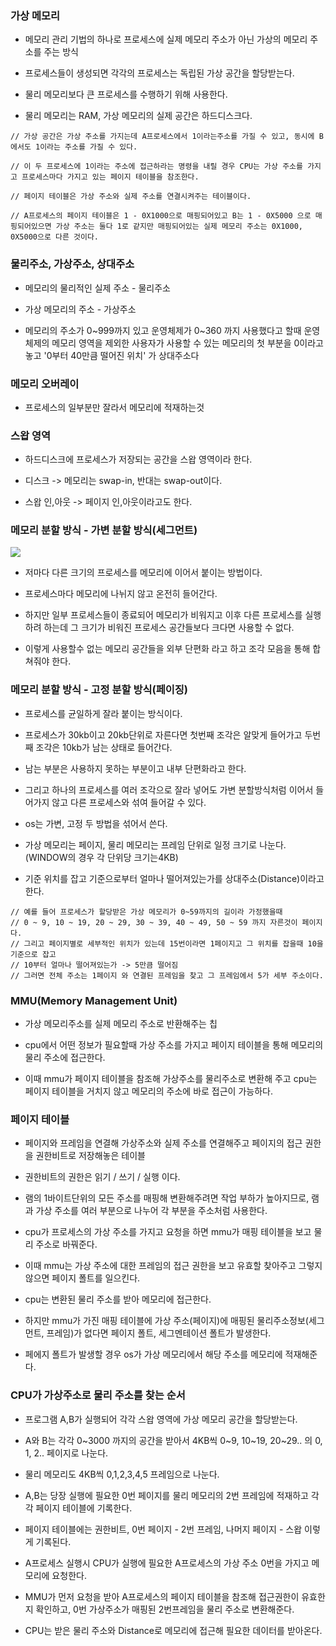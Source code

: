 ### 가상 메모리

* 메모리 관리 기법의 하나로 프로세스에 실제 메모리 주소가 아닌 가상의 메모리 주소를 주는 방식

* 프로세스들이 생성되면 각각의 프로세스는 독립된 가상 공간을 할당받는다.

* 물리 메모리보다 큰 프로세스를 수행하기 위해 사용한다.

* 물리 메모리는 RAM, 가상 메모리의 실제 공간은 하드디스크다.
```
// 가상 공간은 가상 주소를 가지는데 A프로세스에서 1이라는주소를 가질 수 있고, 동시에 B에서도 1이라는 주소를 가질 수 있다.

// 이 두 프로세스에 1이라는 주소에 접근하라는 명령을 내릴 경우 CPU는 가상 주소를 가지고 프로세스마다 가지고 있는 페이지 테이블을 참조한다.

// 페이지 테이블은 가상 주소와 실제 주소를 연결시켜주는 테이블이다.

// A프로세스의 페이지 테이블은 1 - 0X1000으로 매핑되어있고 B는 1 - 0X5000 으로 매핑되어있으면 가상 주소는 둘다 1로 같지만 매핑되어있는 실제 메모리 주소는 0X1000, 0X5000으로 다른 것이다.
```


### 물리주소, 가상주소, 상대주소

* 메모리의 물리적인 실제 주소 - 물리주소

* 가상 메모리의 주소 - 가상주소

* 메모리의 주소가 0~999까지 있고 운영체제가 0~360 까지 사용했다고 할때 운영체제의 메모리 영역을 제외한 사용자가 사용할 수 있는 메모리의 첫 부분을 0이라고 놓고 '0부터 40만큼 떨어진 위치' 가 상대주소다


### 메모리 오버레이

* 프로세스의 일부분만 잘라서 메모리에 적재하는것


### 스왑 영역

* 하드디스크에 프로세스가 저장되는 공간을 스왑 영역이라 한다.

* 디스크 -> 메모리는 swap-in, 반대는 swap-out이다.

* 스왑 인,아웃 -> 페이지 인,아웃이라고도 한다.


### 메모리 분할 방식 - 가변 분할 방식(세그먼트)

<img src="https://github.com/pansakr/TIL/assets/118809108/1fbc5893-18b8-4e53-9937-c8208721bf1a">

* 저마다 다른 크기의 프로세스를 메모리에 이어서 붙이는 방법이다. 

* 프로세스마다 메모리에 나뉘지 않고 온전히 들어간다.

* 하지만 일부 프로세스들이 종료되어 메모리가 비워지고 이후 다른 프로세스를 실행하려 하는데 그 크기가 비워진 프로세스 공간들보다 크다면 사용할 수 없다. 

* 이렇게 사용할수 없는 메모리 공간들을 외부 단편화 라고 하고 조각 모음을 통해 합쳐줘야 한다.


### 메모리 분할 방식 - 고정 분할 방식(페이징)

* 프로세스를 균일하게 잘라 붙이는 방식이다. 

* 프로세스가 30kb이고 20kb단위로 자른다면 첫번째 조각은 알맞게 들어가고 두번째 조각은 10kb가 남는 상태로 들어간다. 

* 남는 부분은 사용하지 못하는 부분이고 내부 단편화라고 한다. 

* 그리고 하나의 프로세스를 여러 조각으로 잘라 넣어도 가변 분할방식처럼 이어서 들어가지 않고 다른 프로세스와 섞여 들어갈 수 있다.

* os는 가변, 고정 두 방법을 섞어서 쓴다.

* 가상 메모리는 페이지, 물리 메모리는 프레임 단위로 일정 크기로 나눈다.(WINDOW의 경우 각 단위당 크기는4KB)

* 기준 위치를 잡고 기준으로부터 얼마나 떨어져있는가를 상대주소(Distance)이라고 한다.

```
// 예를 들어 프로세스가 할당받은 가상 메모리가 0~59까지의 길이라 가정했을때
// 0 ~ 9, 10 ~ 19, 20 ~ 29, 30 ~ 39, 40 ~ 49, 50 ~ 59 까지 자른것이 페이지다.
// 그리고 페이지별로 세부적인 위치가 있는데 15번이라면 1페이지고 그 위치를 잡을때 10을 기준으로 잡고
// 10부터 얼마나 떨어져있는가 -> 5만큼 떨어짐 
// 그러면 전체 주소는 1페이지 와 연결된 프레임을 찾고 그 프레임에서 5가 세부 주소이다. 
```

### MMU(Memory Management Unit)

* 가상 메모리주소를 실제 메모리 주소로 반환해주는 칩

* cpu에서 어떤 정보가 필요할때 가상 주소를 가지고 페이지 테이블을 통해 메모리의 물리 주소에 접근한다.

* 이때 mmu가 페이지 테이블을 참조해 가상주소를 물리주소로 변환해 주고 cpu는 페이지 테이블을 거치지 않고 메모리의 주소에 바로 접근이 가능하다.


### 페이지 테이블

* 페이지와 프레임을 연결해 가상주소와 실제 주소를 연결해주고 페이지의 접근 권한을 권한비트로 저장해놓은 테이블

* 권한비트의 권한은 읽기 / 쓰기 / 실행 이다.

* 램의 1바이트단위의 모든 주소를 매핑해 변환해주려면 작업 부하가 높아지므로, 램과 가상 주소를 여러 부분으로 나누어 각 부분을 주소처럼 사용한다.

* cpu가 프로세스의 가상 주소를 가지고 요청을 하면 mmu가 매핑 테이블을 보고 물리 주소로 바꿔준다.  

* 이때 mmu는 가상 주소에 대한 프레임의 접근 권한을 보고 유효할 찾아주고 그렇지 않으면 페이지 폴트를 일으킨다.

* cpu는 변환된 물리 주소를 받아 메모리에 접근한다.

* 하지만 mmu가 가진 매핑 테이블에 가상 주소(페이지)에 매핑된 물리주소정보(세그먼트, 프레임)가 없다면 페이지 폴트, 세그멘테이션 폴트가 발생한다.

* 페에지 폴트가 발생할 경우 os가 가상 메모리에서 해당 주소를 메모리에 적재해준다.


### CPU가 가상주소로 물리 주소를 찾는 순서

* 프로그램 A,B가 실행되어 각각 스왑 영역에 가상 메모리 공간을 할당받는다.

* A와 B는 각각 0~3000 까지의 공간을 받아서 4KB씩 0~9, 10~19, 20~29.. 의 0, 1, 2.. 페이지로 나눈다.

* 물리 메모리도 4KB씩 0,1,2,3,4,5 프레임으로 나눈다.

* A,B는 당장 실행에 필요한 0번 페이지를 물리 메모리의 2번 프레임에 적재하고 각각 페이지 테이블에 기록한다.

* 페이지 테이블에는 권한비트, 0번 페이지 - 2번 프레임, 나머지 페이지 - 스왑 이렇게 기록된다.

* A프로세스 실행시 CPU가 실행에 필요한 A프로세스의 가상 주소 0번을 가지고 메모리에 요청한다.

* MMU가 먼저 요청을 받아 A프로세스의 페이지 테이블을 참조해 접근권한이 유효한지 확인하고, 0번 가상주소가 매핑된 2번프레임을 물리 주소로 변환해준다.

* CPU는 받은 물리 주소와 Distance로 메모리에 접근해 필요한 데이터를 받아온다.
